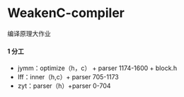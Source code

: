 # WeakenC-compiler
编译原理大作业

#### 1 分工

* jymm：optimize（h，c） + parser 1174-1600 +  block.h
* lff：inner（h,c）+ parser 705-1173
* zyt：parser（h）+parser 0-704

